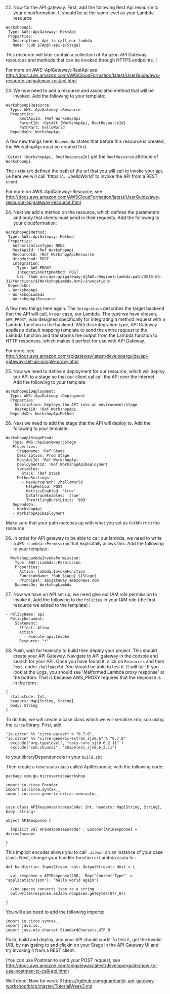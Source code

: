 22. Now for the API gateway. First, add the following Rest Api resource to your cloudformation.
 It should be at the same level as your Lambda resource

 ```
 WorkshopApi:
  Type: AWS::ApiGateway::RestApi
  Properties:
    Description: Api to call our lambda
    Name: !Sub ${App}-api-${Stage}
```
This resource will later contain a collection of Amazon API Gateway resources and methods
that can be invoked through HTTPS endpoints. (

For more on AWS::ApiGateway::RestApi see http://docs.aws.amazon.com/AWSCloudFormation/latest/UserGuide/aws-resource-apigateway-restapi.html

23. We now need to add a resource and associated method that will be invoked. Add the following
to your template:

```
WorkshopApiResource:
  Type: AWS::ApiGateway::Resource
  Properties:
      RestApiId: !Ref WorkshopApi
      ParentId: !GetAtt [WorkshopApi, RootResourceId]
      PathPart: helloWorld
  DependsOn: WorkshopApi
```

A few new things here. `DependsOn` states that before this resource is created,
the WorkshopApi must be created first.

`!GetAtt [WorkshopApi, RootResourceId]` get the `RootResource` attribute of `WorkshopApi`

The `PathPart` defined the path of the url that you will call to invoke your api, i.e
here we will call 'https://...../helloWorld' to invoke the API from a REST client.

For more on AWS::ApiGateway::Resource, see http://docs.aws.amazon.com/AWSCloudFormation/latest/UserGuide/aws-resource-apigateway-resource.html

24. Next we add a method on the resource, which defines the parameters and body that clients
 must send in their requests. Add the following to your cloudformation:

 ```
 WorkshopApiMethod:
  Type: AWS::ApiGateway::Method
  Properties:
    AuthorizationType: NONE
    RestApiId: !Ref WorkshopApi
    ResourceId: !Ref WorkshopApiResource
    HttpMethod: POST
    Integration:
      Type: AWS_PROXY
      IntegrationHttpMethod: POST
      Uri: !Sub arn:aws:apigateway:${AWS::Region}:lambda:path/2015-03-31/functions/${WorkshopLambda.Arn}/invocations
  DependsOn:
  - WorkshopApi
  - WorkshopLambda
  - WorkshopApiResource
```

A few new things here again. The `Integration` describes the target backend that the API
will call, in our case, our Lambda. The type we have chosen, `AWS_PROXY`, was designed
specifically for integrating a method request with a Lambda function in the backend.
 With this integration type, API Gateway applies a default mapping template to send the
entire request to the Lambda function and transforms the output from the Lambda function
to HTTP responses, which makes it perfect for use with API Gateway.

For more, see http://docs.aws.amazon.com/apigateway/latest/developerguide/api-gateway-set-up-simple-proxy.html

25. Now we need to define a deployment for our resource, which will deploy our API to a stage
so that our client cal call the API over the internet. Add the following to your template:

```
WorkshopApiDeployment:
  Type: AWS::ApiGateway::Deployment
  Properties:
    Description: Deploys the API into an environment/stage
    RestApiId: !Ref WorkshopApi
  DependsOn: WorkshopApiMethod
```


26. Next we need to add the stage that the API will deploy to. Add the following to your template:

```
WorkshopApiStageProd:
   Type: AWS::ApiGateway::Stage
   Properties:
     StageName: !Ref Stage
     Description: Prod Stage
     RestApiId: !Ref WorkshopApi
     DeploymentId: !Ref WorkshopApiDeployment
     Variables:
       Stack: !Ref Stack
     MethodSettings:
       - ResourcePath: /helloWorld
         HttpMethod: POST
         MetricsEnabled: 'true'
         DataTraceEnabled: 'true'
         ThrottlingBurstLimit: '999'
   DependsOn:
   - WorkshopApi
   - WorkshopApiDeployment
   ```

   Make sure that your path matches up with what you set as `PathPart` in the resource

26. In order for API gateway to be able to call our lambda, we need to write a `AWS::Lambda::Permission` that explicitally allows this.  Add the following to your template:
```
  WorkshopLambdaInvokePermission:
    Type: AWS::Lambda::Permission
    Properties:
      Action: lambda:InvokeFunction
      FunctionName: !Sub ${App}-${Stage}
      Principal: apigateway.amazonaws.com
    DependsOn: WorkshopLambda
```

27. Now we have an API set up, we need give our IAM role permission to invoke it. Add the following to
the `Policies` in your IAM role (the first resource we added to the template) :


```
- PolicyName: api
  PolicyDocument:
    Statement:
      Effect: Allow
      Action:
        - execute-api:Invoke
      Resource: "*"
```

28. Push, wait for teamcity to build then deploy your project. This should create your API Gateway.
Navigate to API gateway in the console and search for your API. Once you have found it, click on `Resources`
and then `Post`, under `/helloWorld`. You should be able to test it. It will fail! If you look at the Logs,
you should see 'Malformed Lambda proxy response' at the bottom. That is because AWS_PROXY requires that
the response is in the form :
```
{
  statusCode: Int,
  headers: Map[String, String]
  body: String
}
```
To do this, we will create a case class which we will serialize into json using the `circe` library.
First, add

```
"io.circe" %% "circe-parser" % "0.7.0",
"io.circe" %% "circe-generic-extras_sjs0.6" % "0.7.0"
  exclude("org.typelevel", "cats-core_sjs0.6_2.11" )
  exclude("com.chuusai", "shapeless_sjs0.6_2.11")
```

to your libraryDependenceis in your `build.sbt`

Then create a new scala class called ApiResponse, with the following code:

```
package com.gu.microserviceWorkshop

import io.circe.Encoder
import io.circe.syntax._
import io.circe.generic.extras.semiauto._


case class APIResponse(statusCode: Int, headers: Map[String, String], body: String)

object APIResponse {

  implicit val APIResponseEncoder : Encoder[APIResponse] = deriveEncoder

}
```

This implicit encoder allows you to call `.asJson` on an instance of your case class. 
Next, change your handler function in Lambda.scala to :

```
def handler(in: InputStream, out: OutputStream): Unit = {

  val response = APIResponse(200,  Map("Content-Type" -> "application/json"), "hello world again")

  //no spaces converts json to a string
  out.write(response.asJson.noSpaces.getBytes(UTF_8))

}
```

You will also need to add the following imports:

```
import io.circe.syntax._
import java.io._
import java.nio.charset.StandardCharsets.UTF_8
```

Push, build and deploy, and your API should work!
To test it, get the invoke URL by navigating to and clickin on your Stage in the API Gateway UI and try invoking it from a REST client.

(You can use Postman to send your POST request, see http://docs.aws.amazon.com/apigateway/latest/developerguide/how-to-use-postman-to-call-api.html)

Well done! Now for week 3 https://github.com/guardian/jr-api-gateway-workshop/blob/master/TutorialWeek3.md
